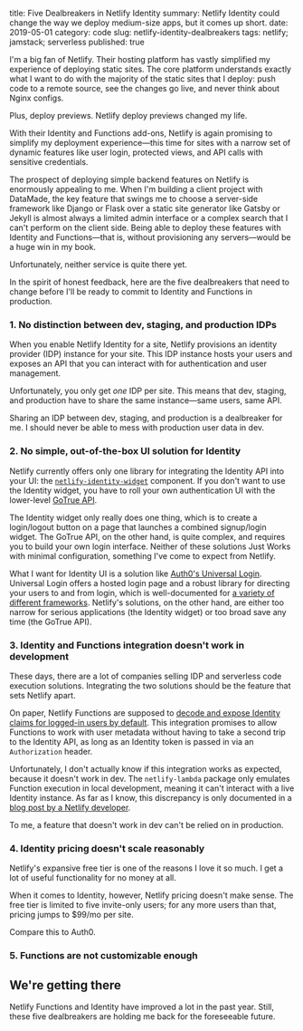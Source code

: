 title: Five Dealbreakers in Netlify Identity
summary: Netlify Identity could change the way we deploy medium-size apps, but it comes up short.
date: 2019-05-01
category: code
slug: netlify-identity-dealbreakers
tags: netlify; jamstack; serverless
published: true


I'm a big fan of Netlify. Their hosting platform has vastly simplified my experience of deploying
static sites. The core platform understands exactly what I want to do with the majority
of the static sites that I deploy: push code to a remote source, see the changes go live,
and never think about Nginx configs.

Plus, deploy previews. Netlify deploy previews changed my life.

With their Identity and Functions add-ons, Netlify is again promising to simplify my deployment
experience&mdash;this time for sites with a narrow set of dynamic features like user
login, protected views, and API calls with sensitive credentials.

The prospect of deploying simple backend features on Netlify is enormously
appealing to me. When I'm building a client project with DataMade,
the key feature that swings me to choose a server-side framework like Django or Flask
over a static site generator like Gatsby or Jekyll is almost always a limited admin interface
or a complex search that I can't perform on the client side. Being able to deploy
these features with Identity and Functions&mdash;that is, without provisioning any
servers&mdash;would be a huge win in my book.

Unfortunately, neither service is quite there yet.

In the spirit of honest feedback, here are the five dealbreakers that need to
change before I'll be ready to commit to Identity and Functions in production.

### 1. No distinction between dev, staging, and production IDPs

When you enable Netlify Identity for a site, Netlify provisions an identity
provider (IDP) instance for your site. This IDP instance hosts your users and
exposes an API that you can interact with for authentication and user management.

Unfortunately, you only get _one_ IDP per site. This means that dev, staging, and
production have to share the same instance&mdash;same users, same API.

Sharing an IDP between dev, staging, and production is a dealbreaker for me. I
should never be able to mess with production user data in dev.

### 2. No simple, out-of-the-box UI solution for Identity

Netlify currently offers only one library for integrating the Identity API into
your UI: the [`netlify-identity-widget`](https://www.npmjs.com/package/netlify-identity-widget)
component. If you don't want to use the Identity widget, you have to roll
your own authentication UI with the lower-level [GoTrue API](https://github.com/netlify/gotrue-js).

The Identity widget only really does one thing, which is to create a login/logout
button on a page that launches a combined signup/login widget. The GoTrue API,
on the other hand, is quite complex, and requires you to build your own login interface.
Neither of these solutions Just Works with minimal configuration,
something I've come to expect from Netlify.

What I want for Identity UI is a solution like [Auth0's Universal Login](https://auth0.com/docs/universal-login).
Universal Login offers a hosted login page and a robust library for directing your
users to and from login, which is well-documented for [a variety of different
frameworks](https://auth0.com/docs/quickstart/spa). Netlify's solutions, on
the other hand, are either too narrow for serious applications (the Identity widget)
or too broad save any time (the GoTrue API).

### 3. Identity and Functions integration doesn't work in development

These days, there are a lot of companies selling IDP and serverless code execution
solutions. Integrating the two solutions should be the feature that sets Netlify
apart.

On paper, Netlify Functions are supposed to [decode and expose Identity claims
for logged-in users by default](https://www.netlify.com/docs/functions/#identity-and-functions).
This integration promises to allow Functions to work with user metadata without
having to take a second trip to the Identity API, as long as an Identity token is
passed in via an `Authorization` header.

Unfortunately, I don't actually know if this integration works as expected, because it
doesn't work in dev. The `netlify-lambda` package only emulates Function execution
in local development, meaning it can't interact with a live Identity instance.
As far as I know, this discrepancy is only documented in a [blog post by
a Netlify developer](https://www.gatsbyjs.org/blog/2018-12-17-turning-the-static-dynamic/#bonus-points-authenticated-lambda-functions-for-your-gatsby-app).

To me, a feature that doesn't work in dev can't be relied on in production.

### 4. Identity pricing doesn't scale reasonably

Netlify's expansive free tier is one of the reasons I love it so much. I get a
lot of useful functionality for no money at all.

When it comes to Identity, however, Netlify pricing doesn't make sense. The free
tier is limited to five invite-only users; for any more users than that, pricing
jumps to $99/mo per site.

Compare this to Auth0.

### 5. Functions are not customizable enough

## We're getting there

Netlify Functions and Identity have improved a lot in the past year. Still, these
five dealbreakers are holding me back for the foreseeable future.
